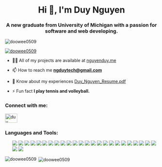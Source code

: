 <h1 align="center">Hi 👋, I'm Duy Nguyen</h1>
<h3 align="center">A new graduate from University of Michigan with a passion for software and web developing.</h3>

<p align="left"> <img src="https://komarev.com/ghpvc/?username=doowee0509&label=Profile%20views&color=0e75b6&style=flat" alt="doowee0509" /> </p>

<p align="left"> <a href="https://github.com/ryo-ma/github-profile-trophy"><img src="https://github-profile-trophy.vercel.app/?username=doowee0509" alt="doowee0509" /></a> </p>

- 👨‍💻 All of my projects are available at [nguyenduy.me](https://nguyenduy.me)

- 📫 How to reach me **ngduytech@gmail.com**

- 📄 Know about my experiences [Duy_Nguyen_Resume.pdf](https://github.com/doowee0509/doowee0509/files/12773351/Duy_Nguyen_Resume.pdf)

- ⚡ Fun fact **I play tennis and volleyball.**

<h3 align="left">Connect with me:</h3>
<p align="left">
<a href="https://linkedin.com/in/duy nguyễn" target="blank"><img align="center" src="https://raw.githubusercontent.com/rahuldkjain/github-profile-readme-generator/master/src/images/icons/Social/linked-in-alt.svg" alt="duy nguyễn" height="30" width="40" /></a>
</p>

<h3 align="left">Languages and Tools:</h3>
<!-- <p align="left"> <a href="https://getbootstrap.com" target="_blank" rel="noreferrer"> <img src="https://raw.githubusercontent.com/devicons/devicon/master/icons/bootstrap/bootstrap-plain-wordmark.svg" alt="bootstrap" width="40" height="40"/> </a> <a href="https://www.cprogramming.com/" target="_blank" rel="noreferrer"> <img src="https://raw.githubusercontent.com/devicons/devicon/master/icons/c/c-original.svg" alt="c" width="40" height="40"/> </a> <a href="https://www.w3schools.com/cpp/" target="_blank" rel="noreferrer"> <img src="https://raw.githubusercontent.com/devicons/devicon/master/icons/cplusplus/cplusplus-original.svg" alt="cplusplus" width="40" height="40"/> </a> <a href="https://www.w3schools.com/css/" target="_blank" rel="noreferrer"> <img src="https://raw.githubusercontent.com/devicons/devicon/master/icons/css3/css3-original-wordmark.svg" alt="css3" width="40" height="40"/> </a> <a href="https://expressjs.com" target="_blank" rel="noreferrer"> <img src="https://raw.githubusercontent.com/devicons/devicon/master/icons/express/express-original-wordmark.svg" alt="express" width="40" height="40"/> </a> <a href="https://git-scm.com/" target="_blank" rel="noreferrer"> <img src="https://www.vectorlogo.zone/logos/git-scm/git-scm-icon.svg" alt="git" width="40" height="40"/> </a> <a href="https://heroku.com" target="_blank" rel="noreferrer"> <img src="https://www.vectorlogo.zone/logos/heroku/heroku-icon.svg" alt="heroku" width="40" height="40"/> </a> <a href="https://www.w3.org/html/" target="_blank" rel="noreferrer"> <img src="https://raw.githubusercontent.com/devicons/devicon/master/icons/html5/html5-original-wordmark.svg" alt="html5" width="40" height="40"/> </a> <a href="https://developer.mozilla.org/en-US/docs/Web/JavaScript" target="_blank" rel="noreferrer"> <img src="https://raw.githubusercontent.com/devicons/devicon/master/icons/javascript/javascript-original.svg" alt="javascript" width="40" height="40"/> </a> <a href="https://jestjs.io" target="_blank" rel="noreferrer"> <img src="https://www.vectorlogo.zone/logos/jestjsio/jestjsio-icon.svg" alt="jest" width="40" height="40"/> </a> <a href="https://www.mysql.com/" target="_blank" rel="noreferrer"> <img src="https://raw.githubusercontent.com/devicons/devicon/master/icons/mysql/mysql-original-wordmark.svg" alt="mysql" width="40" height="40"/> </a> <a href="https://nodejs.org" target="_blank" rel="noreferrer"> <img src="https://raw.githubusercontent.com/devicons/devicon/master/icons/nodejs/nodejs-original-wordmark.svg" alt="nodejs" width="40" height="40"/> </a> <a href="https://www.oracle.com/" target="_blank" rel="noreferrer"> <img src="https://raw.githubusercontent.com/devicons/devicon/master/icons/oracle/oracle-original.svg" alt="oracle" width="40" height="40"/> </a> <a href="https://www.php.net" target="_blank" rel="noreferrer"> <img src="https://raw.githubusercontent.com/devicons/devicon/master/icons/php/php-original.svg" alt="php" width="40" height="40"/> </a> <a href="https://www.postgresql.org" target="_blank" rel="noreferrer"> <img src="https://raw.githubusercontent.com/devicons/devicon/master/icons/postgresql/postgresql-original-wordmark.svg" alt="postgresql" width="40" height="40"/> </a> <a href="https://www.python.org" target="_blank" rel="noreferrer"> <img src="https://raw.githubusercontent.com/devicons/devicon/master/icons/python/python-original.svg" alt="python" width="40" height="40"/> </a> <a href="https://reactjs.org/" target="_blank" rel="noreferrer"> <img src="https://raw.githubusercontent.com/devicons/devicon/master/icons/react/react-original-wordmark.svg" alt="react" width="40" height="40"/> </a> <a href="https://sass-lang.com" target="_blank" rel="noreferrer"> <img src="https://raw.githubusercontent.com/devicons/devicon/master/icons/sass/sass-original.svg" alt="sass" width="40" height="40"/> </a> <a href="https://developer.apple.com/swift/" target="_blank" rel="noreferrer"> <img src="https://raw.githubusercontent.com/devicons/devicon/master/icons/swift/swift-original.svg" alt="swift" width="40" height="40"/> </a> <a href="https://www.typescriptlang.org/" target="_blank" rel="noreferrer"> <img src="https://raw.githubusercontent.com/devicons/devicon/master/icons/typescript/typescript-original.svg" alt="typescript" width="40" height="40"/> </a> <a href="https://vuejs.org/" target="_blank" rel="noreferrer"> <img src="https://raw.githubusercontent.com/devicons/devicon/master/icons/vuejs/vuejs-original-wordmark.svg" alt="vuejs" width="40" height="40"/> </a> </p> -->
<ul style="list-style: none;">
  <li style="display: inline;">
      <img src="https://img.shields.io/badge/Python-14354C?style=for-the-badge&logo=python&logoColor=white">
  </li>
  <li style="display: inline;">
      <img src="https://img.shields.io/badge/C-00599C?style=for-the-badge&logo=c&logoColor=white">
  </li>
  <li style="display: inline;">
      <img src="https://img.shields.io/badge/C%2B%2B-00599C?style=for-the-badge&logo=c%2B%2B&logoColor=white">
  </li>
  <li style="display: inline;">
      <img src="https://img.shields.io/badge/HTML5-E34F26?style=for-the-badge&logo=html5&logoColor=white">
  </li>
  <li style="display: inline;">
      <img src="https://img.shields.io/badge/CSS3-1572B6?style=for-the-badge&logo=css3&logoColor=white">
  </li>
  <li style="display: inline;">
      <img src="https://img.shields.io/badge/JavaScript-323330?style=for-the-badge&logo=javascript&logoColor=F7DF1E">
  </li>
  <li style="display: inline;">
      <img src="https://img.shields.io/badge/TypeScript-007ACC?style=for-the-badge&logo=typescript&logoColor=white">
  </li>
  <li style="display: inline;">
      <img src="https://img.shields.io/badge/Node.js-43853D?style=for-the-badge&logo=node.js&logoColor=white">
  </li>
  <li style="display: inline;">
      <img src="https://img.shields.io/badge/Express.js-404D59?style=for-the-badge">
  </li>
  <li style="display: inline;">
      <img src="https://img.shields.io/badge/Sass-CC6699?style=for-the-badge&logo=sass&logoColor=white">
  </li>
  <li style="display: inline;">
      <img src="https://img.shields.io/badge/SQLite-07405E?style=for-the-badge&logo=sqlite&logoColor=white">
  </li>
  <li style="display: inline;">
      <img src="https://img.shields.io/badge/GIT-E44C30?style=for-the-badge&logo=git&logoColor=white">
  </li>
  <li style="display: inline;">
      <img src="https://img.shields.io/badge/PostgreSQL-316192?style=for-the-badge&logo=postgresql&logoColor=white">
  </li>
  <li style="display: inline;">
      <img src="https://img.shields.io/badge/React-20232A?style=for-the-badge&logo=react&logoColor=61DAFB">
  </li>
  <li style="display: inline;">
      <img src="https://img.shields.io/badge/Vue.js-35495E?style=for-the-badge&logo=vue.js&logoColor=4FC08D">
  </li>
  <li style="display: inline;">
      <img src="https://img.shields.io/badge/Flask-000000?style=for-the-badge&logo=flask&logoColor=white">
  </li>
  <li style="display: inline;">
      <img src="https://img.shields.io/badge/Java-ED8B00?style=for-the-badge&logo=openjdk&logoColor=white">
  </li>
  <li style="display: inline;">
      <img src="https://img.shields.io/badge/Shell_Script-121011?style=for-the-badge&logo=gnu-bash&logoColor=white">
  </li>
  <li style="display: inline;">
      <img src="https://img.shields.io/badge/Amazon_AWS-232F3E?style=for-the-badge&logo=amazon-aws&logoColor=white">
  </li>
  <li style="display: inline;">
      <img src="https://img.shields.io/badge/Google_Cloud-4285F4?style=for-the-badge&logo=google-cloud&logoColor=white">
  </li>
  <li style="display: inline;">
      <img src="https://img.shields.io/badge/Figma-F24E1E?style=for-the-badge&logo=figma&logoColor=white">
  </li>
  <li style="display: inline;">
      <img src="https://img.shields.io/badge/wordpress-14354C?style=for-the-badge&logo=wordpress&logoColor=white">
  </li>
  <li style="display: inline;">
      <img src="https://img.shields.io/badge/mongodb-47A248?style=for-the-badge&logo=mongodb&logoColor=white">
  </li>
  <li style="display: inline;">
      <img src="https://img.shields.io/badge/php-777BB4?style=for-the-badge&logo=php&logoColor=white">
  </li>
  <li style="display: inline;">
      <img src="https://img.shields.io/badge/jquery-0769AD?style=for-the-badge&logo=jquery&logoColor=white">
  </li>
  <li style="display: inline;">
      <img src="https://img.shields.io/badge/bootstrap-7952B3?style=for-the-badge&logo=bootstrap&logoColor=white">
  </li>
</ul>

<p><img align="left" src="https://github-readme-stats.vercel.app/api/top-langs?username=doowee0509&show_icons=true&locale=en&layout=compact" alt="doowee0509" /></p>

<p>&nbsp;<img align="center" src="https://github-readme-stats.vercel.app/api?username=doowee0509&show_icons=true&locale=en" alt="doowee0509" /></p>

